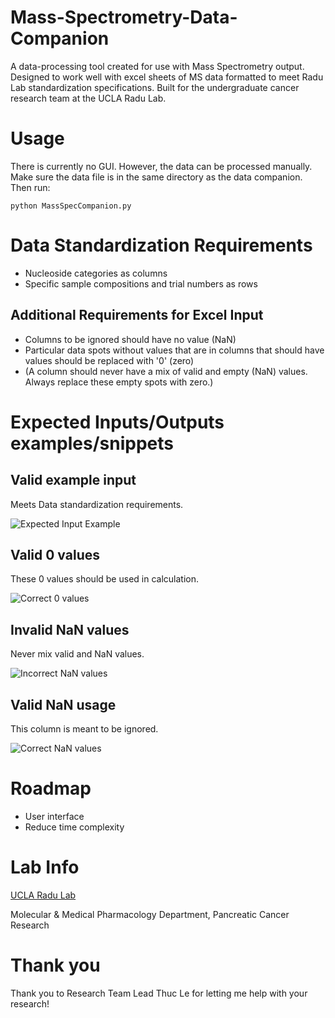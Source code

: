 # Mass-Spectrometry-Data-Companion

A data-processing tool created for use with Mass Spectrometry output. Designed to work well with excel sheets of MS data formatted to meet Radu Lab standardization specifications. Built for the undergraduate cancer research team at the UCLA Radu Lab.

# Usage
There is currently no GUI. However, the data can be processed manually. Make sure the data file is in the same directory as the data companion.
Then run:
```
python MassSpecCompanion.py
```

# Data Standardization Requirements
- Nucleoside categories as columns
- Specific sample compositions and trial numbers as rows

## Additional Requirements for Excel Input
- Columns to be ignored should have no value (NaN)
- Particular data spots without values that are in columns that should have values should be replaced with '0' (zero)
- (A column should never have a mix of valid and empty (NaN) values. Always replace these empty spots with zero.)

# Expected Inputs/Outputs examples/snippets 

## Valid example input
Meets Data standardization requirements.


![Expected Input Example](https://user-images.githubusercontent.com/49767209/75083227-7d45a800-54cc-11ea-8243-b0ef8bedd239.png)

## Valid 0 values
These 0 values should be used in calculation.


![Correct 0 values](https://user-images.githubusercontent.com/49767209/75083277-d1e92300-54cc-11ea-8e18-d7850ec458fb.png)

## Invalid NaN values
Never mix valid and NaN values.


![Incorrect NaN values](https://user-images.githubusercontent.com/49767209/75083293-e0373f00-54cc-11ea-8a97-26fc4262670d.png)

## Valid NaN usage
This column is meant to be ignored.


![Correct NaN values](https://user-images.githubusercontent.com/49767209/75083309-f218e200-54cc-11ea-8f33-94d8783354cc.png)


# Roadmap
- User interface
- Reduce time complexity

# Lab Info
[UCLA Radu Lab](http://pet.ucla.edu/lab/radu-lab/) 

Molecular & Medical Pharmacology Department, Pancreatic Cancer Research

# Thank you
Thank you to Research Team Lead Thuc Le for letting me help with your research!




